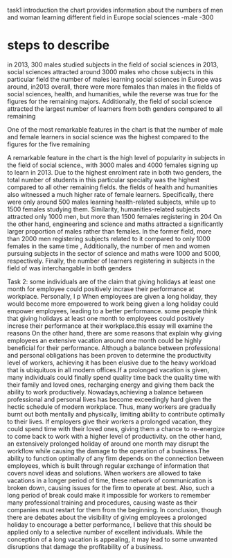 task1
introduction 
the chart provides information about the numbers of men and woman learning different field in Europe 
social sciences -male -300 
# steps to describe 
in 2013, 300 males studied subjects in the field of social sciences
in 2013, social sciences attracted around 3000 males who chose subjects in this particular field
the number of males learning social sciences in Europe was around, in2013
overall, there were more females than males in the fields of social sciences, health, and humanities, while the reverse was true for the figures for the remaining majors. Additionally, the field of social science attracted the largest number of learners from both genders compared to all remaining 

One of the most remarkable features in the chart is that the number of male and  female learners in social science was the highest compared to the figures for the five remaining

A remarkable feature in the chart is the high level of popularity in subjects in the field of social science., with 3000 males and 4000 females signing up to learn in 2013. Due to the highest enrolment rate in both two genders, the total number of students in this particular specialty was the highest compared to all other remaining fields.
 the fields of health and humanities also witnessed a much higher rate of female learners. Specifically, there were only around 500 males learning health-related subjects, while up to 1500 females studying them. Similarity, humanities-related subjects attracted only 1000 men, but more than 1500 females registering in 204
 On  the other hand, engineering and science and maths attracted a significantly larger proportion of males rather than females. In the former field, more than 2000 men registering subjects related to it compared to only 1000 females in the same time , Additionally, the number of men and women pursuing subjects in the sector of science and maths were 1000 and 5000, respectively.
 Finally, the number of learners registering in subjects in the field of was interchangable in both genders    

Task 2: 
 some individuals are of the claim that giving holidays at least one month for employee could positively incrase their performance at workplace. Personally, I p
 When employees are given a long holiday, they would become more empowered to work 
 being given a long holiday could empower employees, leading to a better performance.
 some people think that giving holidays at least one month to employees could positively increse their performance at their workplace.this essay will examine the reasons 
 On the other hand, there are some reasons that explain why giving employees an extensive 
  vacation around one month could be highly beneficial for their performance. 
  Although a balance between professional and personal obligations has been proven to determine the productivity level of workers, achieving it has been elusive due to the heavy workload that is ubiquituos in all modern offices.If a prolonged vacation is given, many individuals could finally spend quality time back the quality time with their family and loved ones, recharging energy and giving them back the ability to work productively.
  Nowadays,achieving a balance between professional and personal lives has become exceedingly hard given the hectic schedule of modern workplace. Thus, many workers are gradually burnt out both mentally and physically, limiting ability to contribute optimally to their lives. If employers give their workers a prolonged vacation, they could spend time with their loved ones, giving them a chance to re-energize to come back to work with a higher level of productivity.
on the other hand, an extensively prolonged holiday of around one month may disrupt the workflow while causing the damage to the operation of a business.The ability to function optimally of any firm depends on the connection between employees, which is built through regular exchange of information that covers novel ideas and solutions. When workers are allowed to take vacations in a longer period of time, these network of communication is broken down, causing issues for the firm to operate at best. Also, such a long period of break could make it impossible for workers to remember many professional training and procedures, causing waste as their companies must restart for them from the beginning.
In conclusion, though there are debates about the visibility of giving employees a prolonged holiday to encourage a better performance, I believe that this should be applied only to a selective number of excellent individuals. While the conception of a long vacation is appealing, it may lead to some unwanted disruptions that damage the profitability of a business.

   